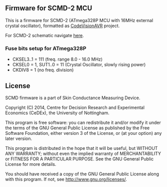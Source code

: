 ## Firmware for SCMD-2 MCU

This is a firmware for SCMD-2 (ATmega328P MCU with 16MHz external crystal
oscillator), formatted as [CodeVisionAVR](http://www.hpinfotech.ro/) project.

For SCMD-2 schematic navigate [here](https://github.com/SCMD/schematic).

### Fuse bits setup for ATmega328P
* CKSEL3..1 = 111 (freq. range 8.0 - 16.0 MHz)
* CKSEL0 = 1, SUT1..0 = 11 (Crystal Oscillator, slowly rising power)
* CKDIV8 = 1 (no freq. division)

## License

SCMD firmware is a part of Skin Conductance Measuring Device.

Copyright (C) 2014, Centre for Decision Research and Experimental Economics
(CeDEx), the University of Nottingham.

This program is free software: you can redistribute it and/or modify
it under the terms of the GNU General Public License as published by
the Free Software Foundation, either version 3 of the License, or
(at your option) any later version.

This program is distributed in the hope that it will be useful,
but WITHOUT ANY WARRANTY; without even the implied warranty of
MERCHANTABILITY or FITNESS FOR A PARTICULAR PURPOSE. See the
GNU General Public License for more details.

You should have received a copy of the GNU General Public License
along with this program. If not, see <http://www.gnu.org/licenses/>.
